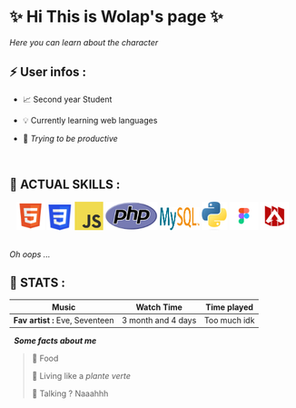 
# :sparkles: **Hi This is Wolap's page** :sparkles: 

*Here you can learn about the character* 

## :zap: User infos :
- :chart_with_upwards_trend: Second year Student 

- :bulb: Currently learning web languages 

- :beers: *Trying to be productive*

&nbsp;

## :wrench: ACTUAL SKILLS :

<div align="center">
    <img src="img/html_logo.png" alt="html" height=50>
    <img src="img/css_logo.png" alt="css" height=45>
    <img src="img/js_logo.png" alt="js" height=50>
    <img src="img/php_logo.png" alt="php" height=50>
    <img src="img/mysql_logo.png" alt="mysql" height=40 width=70>
    <img src="img/python_logo.png" alt="python" height=50>
    <img src="img/figma_logo.png" alt="figma" height=50>
    <img src="img/apex_logo.png" alt="apex" height=50>
</div>
&nbsp;

*Oh oops ...*
&nbsp;

## :page_facing_up: STATS :

Music | Watch Time | Time played |
----------------------| ------------|-----------|
**Fav artist :** Eve, Seventeen | 3 month and 4 days | Too much idk


&nbsp;
***Some facts about me*** 

> :bento: Food
>
> :seedling: Living like a *plante verte*
>
> :speech_balloon: Talking ? Naaahhh
>
